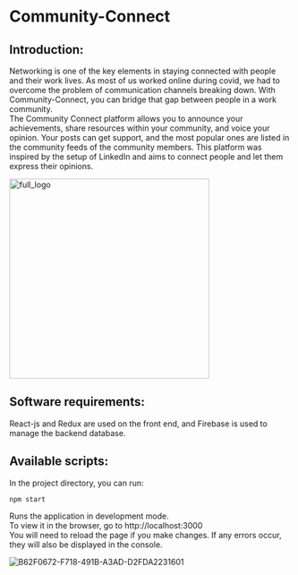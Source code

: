 # Community-Connect

## Introduction:

Networking is one of the key elements in staying connected with people and their work lives. As most of us worked online during covid, we had to overcome the problem of communication channels breaking down. With Community-Connect, you can bridge that gap between people in a work community. </br>
The Community Connect platform allows you to announce your achievements, share resources within your community, and voice your opinion. Your posts can get support, and the most popular ones are listed in the community feeds of the community members. This platform was inspired by the setup of LinkedIn and aims to connect people and let them express their opinions.

<img width="357" alt="full_logo" src="https://user-images.githubusercontent.com/72935128/145101918-7ee4f919-b7e3-4fa4-a7e3-1303e3b352f9.png">

## Software requirements:

React-js and Redux are used on the front end, and Firebase is used to manage the backend database.

## Available scripts:

In the project directory, you can run:</br>

```
npm start
```

Runs the application in development mode.</br>
To view it in the browser, go to http://localhost:3000 </br>
You will need to reload the page if you make changes. If any errors occur, they will also be displayed in the console.</br>

![B62F0672-F718-491B-A3AD-D2FDA2231601](https://user-images.githubusercontent.com/72935128/145102244-682e0bcf-e62a-428f-b920-e5b6a46c1f0c.jpeg)
